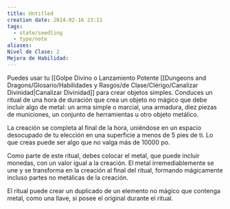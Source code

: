 ```yaml
---
title: Untitled
creation date: 2024-02-16 23:11
tags:
  - state/seedling
  - type/note
aliases: 
Nivel de Clase: 2
Mejora de Habilidad:
---
```

Puedes usar tu [[Golpe Divino o Lanzamiento Potente [[Dungeons and Dragons/Glosario/Habilidades y Rasgos/de Clase/Clérigo/Canalizar Divinidad|Canalizar Divinidad]] para crear objetos simples. Conduces un ritual de una hora de duración que crea un objeto no mágico que debe incluir algo de metal: un arma simple o marcial,
una armadura, diez piezas de municiones, un conjunto de herramientas u otro objeto metálico. 

La creación se completa al final de la hora, uniéndose en un espacio desocupado de tu elección en una superficie a menos de 5 pies de ti. Lo que creas puede ser algo que no valga más de 10000 po.

Como parte de este ritual, debes colocar el metal, que puede incluir monedas, con un valor igual a la creación. El metal irremediablemente se une y se transforma en la creación al final del ritual,
formando mágicamente incluso partes no metálicas de la creación.

El ritual puede crear un duplicado de un elemento no mágico que contenga metal, como una llave, si posee el original durante el ritual.

